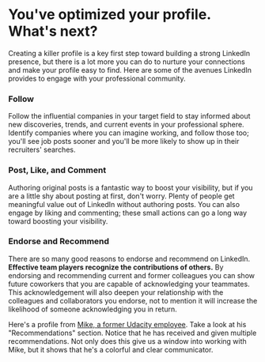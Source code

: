 # You've optimized your profile. What's next?

Creating a killer profile is a key first step toward building a strong LinkedIn presence, but there is a lot more you can do to nurture your connections and make your profile easy to find. Here are some of the avenues LinkedIn provides to engage with your professional community.

### Follow

Follow the influential companies in your target field to stay informed about new discoveries, trends, and current events in your professional sphere. Identify companies where you can imagine working, and follow those too; you'll see job posts sooner and you'll be more likely to show up in their recruiters' searches.

### Post, Like, and Comment

Authoring original posts is a fantastic way to boost your visibility, but if you are a little shy about posting at first, don't worry. Plenty of people get meaningful value out of LinkedIn without authoring posts. You can also engage by liking and commenting; these small actions can go a long way toward boosting your visibility.

### Endorse and Recommend

There are so many good reasons to endorse and recommend on LinkedIn. **Effective team players recognize the contributions of others.** By endorsing and recommending current and former colleagues you can show future coworkers that you are capable of acknowledging your teammates. This acknowledgement will also deepen your relationship with the colleagues and collaborators you endorse, not to mention it will increase the likelihood of someone acknowledging you in return.

Here's a profile from [Mike, a former Udacity employee](https://www.linkedin.com/in/michaelwales/). Take a look at his "Recommendations" section. Notice that he has received and given multiple recommendations. Not only does this give us a window into working with Mike, but it shows that he's a colorful and clear communicator.

